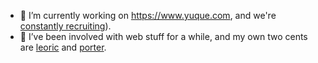 - 🔭 I’m currently working on <https://www.yuque.com>, and we're [constantly recruiting](https://www.yuque.com/yuque/jobs/join)).
- 🌱 I’ve been involved with web stuff for a while, and my own two cents are [leoric](https://github.com/cyjake/leoric) and [porter](https://github.com/erzu/porter).
